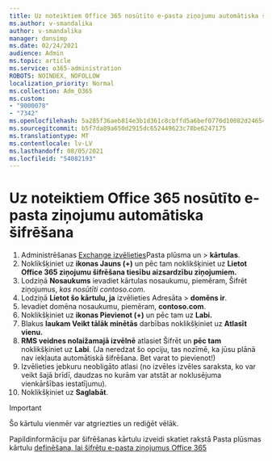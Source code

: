 ```yaml
---
title: Uz noteiktiem Office 365 nosūtīto e-pasta ziņojumu automātiska šifrēšana
ms.author: v-smandalika
author: v-smandalika
manager: dansimp
ms.date: 02/24/2021
audience: Admin
ms.topic: article
ms.service: o365-administration
ROBOTS: NOINDEX, NOFOLLOW
localization_priority: Normal
ms.collection: Adm_O365
ms.custom:
- "9000078"
- "7342"
ms.openlocfilehash: 5a285f36aeb814e3b1d361c8cbffd5a6bef0770d10082d24654c7bbda59ce65b
ms.sourcegitcommit: b5f7da89a650d2915dc652449623c78be6247175
ms.translationtype: MT
ms.contentlocale: lv-LV
ms.lasthandoff: 08/05/2021
ms.locfileid: "54082193"
---
```

# <a name="automatically-encrypt-office-365-email-messages-sent-to-certain-domains"></a>Uz noteiktiem Office 365 nosūtīto e-pasta ziņojumu automātiska šifrēšana

1. Administrēšanas [Exchange izvēlieties](https://outlook.office365.com/ecp/)Pasta plūsma un > **kārtulas**. 
2. Noklikšķiniet uz **ikonas Jauns (+)** un pēc tam noklikšķiniet uz **Lietot Office 365 ziņojumu šifrēšana tiesību aizsardzību ziņojumiem.**
3. Lodziņā **Nosaukums** ievadiet kārtulas nosaukumu, piemēram, Šifrēt ziņojumus, *kas nosūtīti contoso.com*.
4. Lodziņā **Lietot šo kārtulu, ja** izvēlieties Adresāta > **domēns ir**. 
5. Ievadiet domēna nosaukumu, piemēram, **contoso.com**.
6. Noklikšķiniet uz **ikonas Pievienot (+)** un pēc tam uz **Labi.**
7. Blakus **laukam Veikt tālāk minētās** darbības noklikšķiniet uz **Atlasīt vienu.** 
8. **RMS veidnes nolaižamajā izvēlnē** atlasiet Šifrēt un **pēc tam** noklikšķiniet uz **Labi**. (Ja neredzat šo opciju, tas nozīmē, ka jūsu plānā nav iekļauta automātiskā šifrēšana. Bet varat to pievienot!)
9. Izvēlieties jebkuru neobligāto atlasi (no izvēles izvēles saraksta, ko var veikt šajā brīdī, daudzas no kurām var atstāt ar noklusējuma vienkāršības iestatījumu).
10. Noklikšķiniet uz **Saglabāt**.

> [!IMPORTANT]
> Šo kārtulu vienmēr var atgriezties un rediģēt vēlāk.

Papildinformāciju par šifrēšanas kārtulu izveidi skatiet rakstā Pasta plūsmas kārtulu [definēšana, lai šifrētu e-pasta ziņojumus Office 365](https://docs.microsoft.com/microsoft-365/compliance/define-mail-flow-rules-to-encrypt-email)